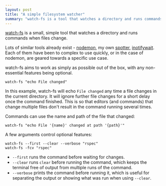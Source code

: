 ```yaml
---
layout: post
title: "A simple filesystem watcher"
summary: "watch-fs is a tool that watches a directory and runs commands when files change"
---
```


[watch-fs](https://github.com/borntyping/watch-fs) is a small, simple tool that watches a directory and runs commands when files change.

Lots of similar tools already exist - [nodemon](https://github.com/remy/nodemon), my own [spotter](https://github.com/borntyping/spotter), [inotifywait](https://github.com/rvoicilas/inotify-tools/wiki). Each of them have been to complex to use quickly, or in the case of nodemon, are geared towards a specific use case.

watch-fs aims to work as simply as possible out of the box, with any non-essential features being optional.

    watch-fs "echo File changed"

In this example, watch-fs will echo `File changed` any time a file changes in the current directory. It will ignore further file changes for a short delay once the command finished. This is so that editors (and commands) that change multiple files don't result in the command running several times.

Commands can use the name and path of the file that changed:

    watch-fs "echo File '{name}' changed at path '{path}'"

A few arguments control optional features:

    watch-fs --first --clear --verbose "rspec"
    watch-fs -fcv "rspec"

* `--first` runs the command before waiting for changes.
* `--clear` runs `clear` before running the command, which keeps the terminal free of output from multiple runs of the command.
* `--verbose` prints the command before running it, which is useful for separating the output or showing what was run when using `--clear`.